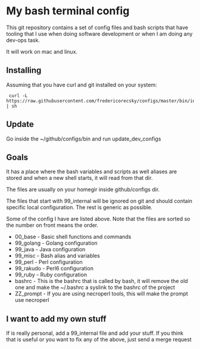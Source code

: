 # My bash terminal config

This git repository contains a set of config files and bash scripts
that have tooling that I use when doing software development or 
when I am doing any dev-ops task.

It will work on mac and linux. 

## Installing

Assuming that you have curl and git installed on your system:

     curl -L https://raw.githubusercontent.com/fredericorecsky/configs/master/bin/install_dev_configs | sh

## Update 

Go inside the ~/github/configs/bin and run update_dev_configs

## Goals

It has a place where the bash variables and scripts as well aliases 
are stored and when a new shell starts, it will read from that dir.

The files are usually on your homegir inside github/configs dir.

The files that start with 99_internal will be ignored on git and should
contain specific local configuration. The rest is generic as possible.

Some of the config I have are listed above. Note that the files are sorted
so the number on front means the order.

* 00_base - Basic shell functions and commands
* 99_golang - Golang configuration 
* 99_java - Java configuration
* 99_misc - Bash alias and variables
* 99_perl - Perl configuration
* 99_rakudo - Perl6 configuration
* 99_ruby - Ruby configuration
* bashrc - This is the bashrc that is called by bash, it will remove the old
           one and make the ~/.bashrc a syslink to the bashrc of the project
* ZZ_prompt - If you are using necroperl tools, this will make the prompt 
              use necroperl

## I want to add my own stuff

If is really personal, add a 99_internal file and add your stuff. If you think
that is useful or you want to fix any of the above, just send a merge request
